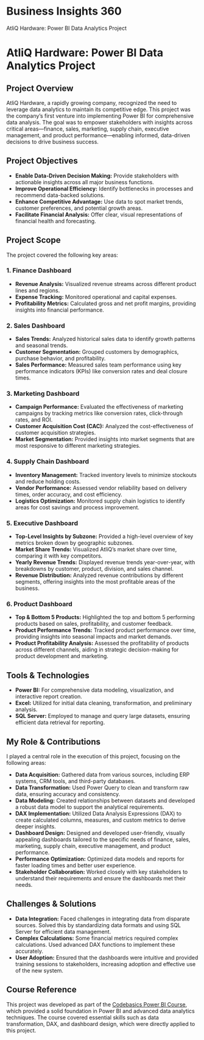 # Business Insights 360
AtliQ Hardware: Power BI Data Analytics Project

# AtliQ Hardware: Power BI Data Analytics Project

## Project Overview

AtliQ Hardware, a rapidly growing company, recognized the need to leverage data analytics to maintain its competitive edge. This project was the company’s first venture into implementing Power BI for comprehensive data analysis. The goal was to empower stakeholders with insights across critical areas—finance, sales, marketing, supply chain, executive management, and product performance—enabling informed, data-driven decisions to drive business success.

## Project Objectives

- **Enable Data-Driven Decision Making:** Provide stakeholders with actionable insights across all major business functions.
- **Improve Operational Efficiency:** Identify bottlenecks in processes and recommend data-backed solutions.
- **Enhance Competitive Advantage:** Use data to spot market trends, customer preferences, and potential growth areas.
- **Facilitate Financial Analysis:** Offer clear, visual representations of financial health and forecasting.

## Project Scope

The project covered the following key areas:

### 1. **Finance Dashboard**
   - **Revenue Analysis:** Visualized revenue streams across different product lines and regions.
   - **Expense Tracking:** Monitored operational and capital expenses.
   - **Profitability Metrics:** Calculated gross and net profit margins, providing insights into financial performance.

### 2. **Sales Dashboard**
   - **Sales Trends:** Analyzed historical sales data to identify growth patterns and seasonal trends.
   - **Customer Segmentation:** Grouped customers by demographics, purchase behavior, and profitability.
   - **Sales Performance:** Measured sales team performance using key performance indicators (KPIs) like conversion rates and deal closure times.

### 3. **Marketing Dashboard**
   - **Campaign Performance:** Evaluated the effectiveness of marketing campaigns by tracking metrics like conversion rates, click-through rates, and ROI.
   - **Customer Acquisition Cost (CAC):** Analyzed the cost-effectiveness of customer acquisition strategies.
   - **Market Segmentation:** Provided insights into market segments that are most responsive to different marketing strategies.

### 4. **Supply Chain Dashboard**
   - **Inventory Management:** Tracked inventory levels to minimize stockouts and reduce holding costs.
   - **Vendor Performance:** Assessed vendor reliability based on delivery times, order accuracy, and cost efficiency.
   - **Logistics Optimization:** Monitored supply chain logistics to identify areas for cost savings and process improvement.

### 5. **Executive Dashboard**
   - **Top-Level Insights by Subzone:** Provided a high-level overview of key metrics broken down by geographic subzones.
   - **Market Share Trends:** Visualized AtliQ’s market share over time, comparing it with key competitors.
   - **Yearly Revenue Trends:** Displayed revenue trends year-over-year, with breakdowns by customer, product, division, and sales channel.
   - **Revenue Distribution:** Analyzed revenue contributions by different segments, offering insights into the most profitable areas of the business.

### 6. **Product Dashboard**
   - **Top & Bottom 5 Products:** Highlighted the top and bottom 5 performing products based on sales, profitability, and customer feedback.
   - **Product Performance Trends:** Tracked product performance over time, providing insights into seasonal impacts and market demands.
   - **Product Profitability Analysis:** Assessed the profitability of products across different channels, aiding in strategic decision-making for product development and marketing.

## Tools & Technologies

- **Power BI:** For comprehensive data modeling, visualization, and interactive report creation.
- **Excel:** Utilized for initial data cleaning, transformation, and preliminary analysis.
- **SQL Server:** Employed to manage and query large datasets, ensuring efficient data retrieval for reporting.

## My Role & Contributions

I played a central role in the execution of this project, focusing on the following areas:

- **Data Acquisition:** Gathered data from various sources, including ERP systems, CRM tools, and third-party databases.
- **Data Transformation:** Used Power Query to clean and transform raw data, ensuring accuracy and consistency.
- **Data Modeling:** Created relationships between datasets and developed a robust data model to support the analytical requirements.
- **DAX Implementation:** Utilized Data Analysis Expressions (DAX) to create calculated columns, measures, and custom metrics to derive deeper insights.
- **Dashboard Design:** Designed and developed user-friendly, visually appealing dashboards tailored to the specific needs of finance, sales, marketing, supply chain, executive management, and product performance.
- **Performance Optimization:** Optimized data models and reports for faster loading times and better user experience.
- **Stakeholder Collaboration:** Worked closely with key stakeholders to understand their requirements and ensure the dashboards met their needs.

## Challenges & Solutions

- **Data Integration:** Faced challenges in integrating data from disparate sources. Solved this by standardizing data formats and using SQL Server for efficient data management.
- **Complex Calculations:** Some financial metrics required complex calculations. Used advanced DAX functions to implement these accurately.
- **User Adoption:** Ensured that the dashboards were intuitive and provided training sessions to stakeholders, increasing adoption and effective use of the new system.
				
																																																																									

## Course Reference

This project was developed as part of the [Codebasics Power BI Course]([#](https://codebasics.io/bootcamps/data-analytics-bootcamp-with-practical-job-assistance)), which provided a solid foundation in Power BI and advanced data analytics techniques. The course covered essential skills such as data transformation, DAX, and dashboard design, which were directly applied to this project.

